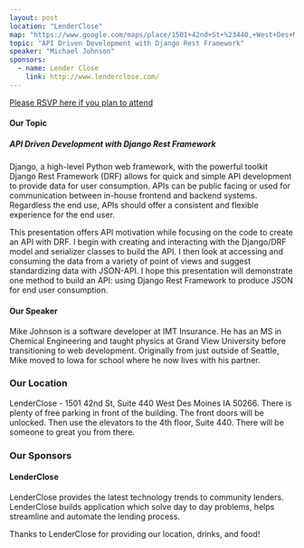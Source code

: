 ```yaml
---
layout: post
location: "LenderClose"
map: "https://www.google.com/maps/place/1501+42nd+St+%23440,+West+Des+Moines,+IA+50266/data=!4m2!3m1!1s0x87ec2093bf1f423f:0xe4e8e67a04e9965f?ved=2ahUKEwjPmZndwdDfAhWq7oMKHTkjCyUQ8gEwAHoECAAQAQ"
topic: "API Driven Development with Django Rest Framework"
speaker: "Michael Johnson"
sponsors:
  - name: Lender Close
    link: http://www.lenderclose.com/
---
```


[Please RSVP here if you plan to attend](https://www.eventbrite.com/e/february-2019-meeting-tickets-55679716531)

#### Our Topic

##### API Driven Development with Django Rest Framework

Django, a high-level Python web framework, with the powerful toolkit Django Rest Framework (DRF) allows for quick and simple API development to provide data for user consumption. APIs can be public facing or used for communication between in-house frontend and backend systems. Regardless the end use, APIs should offer a consistent and flexible experience for the end user.

This presentation offers API motivation while focusing on the code to create an API with DRF. I begin with creating and interacting with the Django/DRF model and serializer classes to build the API. I then look at accessing and consuming the data from a variety of point of views and suggest standardizing data with JSON-API. I hope this presentation will demonstrate one method to build an API: using Django Rest Framework to produce JSON for end user consumption.


#### Our Speaker


Mike Johnson is a software developer at IMT Insurance. He has an MS in Chemical Engineering and taught physics at Grand View University before transitioning to web development. Originally from just outside of Seattle, Mike moved to Iowa for school where he now lives with his partner.


### Our Location

LenderClose - 1501 42nd St, Suite 440 West Des Moines IA 50266. There is plenty of free parking in front of the building. The front doors will be unlocked. Then use the elevators to the 4th floor, Suite 440. There will be someone to great you from there.

### Our Sponsors

#### LenderClose

LenderClose provides the latest technology trends to community lenders. LenderClose builds application which solve day to day problems, helps streamline and automate the lending process.


Thanks to LenderClose for providing our location, drinks, and food!
